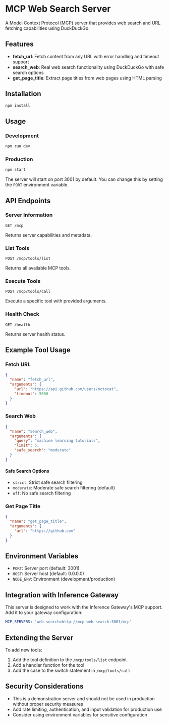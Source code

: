 # MCP Web Search Server

A Model Context Protocol (MCP) server that provides web search and URL fetching capabilities using DuckDuckGo.

## Features

- **fetch_url**: Fetch content from any URL with error handling and timeout support
- **search_web**: Real web search functionality using DuckDuckGo with safe search options
- **get_page_title**: Extract page titles from web pages using HTML parsing

## Installation

```bash
npm install
```

## Usage

### Development

```bash
npm run dev
```

### Production

```bash
npm start
```

The server will start on port 3001 by default. You can change this by setting the `PORT` environment variable.

## API Endpoints

### Server Information

```
GET /mcp
```

Returns server capabilities and metadata.

### List Tools

```
POST /mcp/tools/list
```

Returns all available MCP tools.

### Execute Tools

```
POST /mcp/tools/call
```

Execute a specific tool with provided arguments.

### Health Check

```
GET /health
```

Returns server health status.

## Example Tool Usage

### Fetch URL

```json
{
  "name": "fetch_url",
  "arguments": {
    "url": "https://api.github.com/users/octocat",
    "timeout": 5000
  }
}
```

### Search Web

```json
{
  "name": "search_web",
  "arguments": {
    "query": "machine learning tutorials",
    "limit": 5,
    "safe_search": "moderate"
  }
}
```

#### Safe Search Options

- `strict`: Strict safe search filtering
- `moderate`: Moderate safe search filtering (default)
- `off`: No safe search filtering

### Get Page Title

```json
{
  "name": "get_page_title",
  "arguments": {
    "url": "https://github.com"
  }
}
```

## Environment Variables

- `PORT`: Server port (default: 3001)
- `HOST`: Server host (default: 0.0.0.0)
- `NODE_ENV`: Environment (development/production)

## Integration with Inference Gateway

This server is designed to work with the Inference Gateway's MCP support. Add it to your gateway configuration:

```yaml
MCP_SERVERS: 'web-search=http://mcp-web-search:3001/mcp'
```

## Extending the Server

To add new tools:

1. Add the tool definition to the `/mcp/tools/list` endpoint
2. Add a handler function for the tool
3. Add the case to the switch statement in `/mcp/tools/call`

## Security Considerations

- This is a demonstration server and should not be used in production without proper security measures
- Add rate limiting, authentication, and input validation for production use
- Consider using environment variables for sensitive configuration
